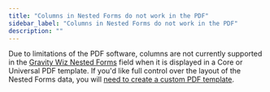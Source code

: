 ```yaml
---
title: "Columns in Nested Forms do not work in the PDF"
sidebar_label: "Columns in Nested Forms do not work in the PDF"
description: ""
---
```


Due to limitations of the PDF software, columns are not currently supported in the [Gravity Wiz Nested Forms](https://gravitywiz.com/documentation/gravity-forms-nested-forms/?ref=78) field when it is displayed in a Core or Universal PDF template. If you'd like full control over the layout of the Nested Forms data, you will [need to create a custom PDF template](developer-start-customising.md).
